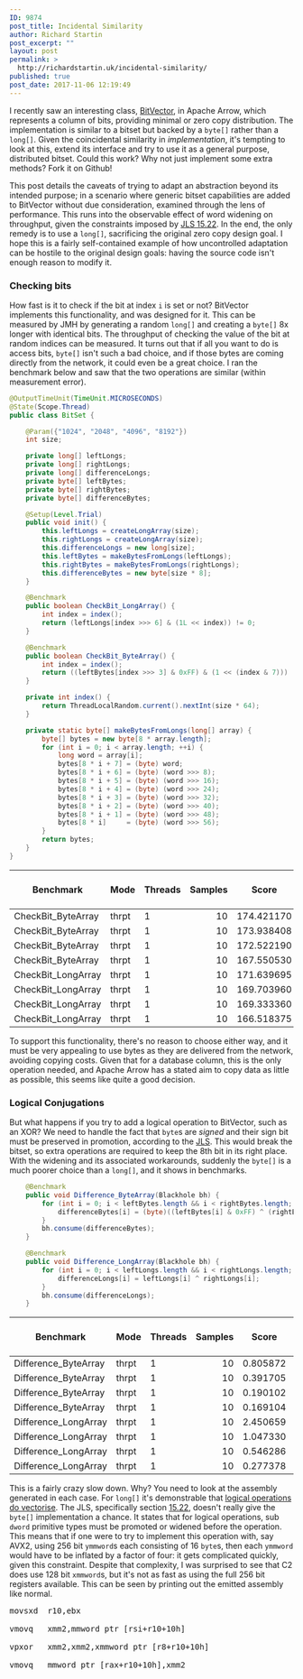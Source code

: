 ```yaml
---
ID: 9874
post_title: Incidental Similarity
author: Richard Startin
post_excerpt: ""
layout: post
permalink: >
  http://richardstartin.uk/incidental-similarity/
published: true
post_date: 2017-11-06 12:19:49
---
```

I recently saw an interesting class, <a href="https://github.com/apache/arrow/blob/master/java/vector/src/main/java/org/apache/arrow/vector/BitVector.java" rel="noopener" target="_blank">BitVector</a>, in Apache Arrow, which represents a column of bits, providing minimal or zero copy distribution. The implementation is similar to a bitset but backed by a `byte[]` rather than a `long[]`. Given the coincidental similarity in <em>implementation</em>, it's tempting to look at this, extend its interface and try to use it as a general purpose, distributed bitset. Could this work? Why not just implement some extra methods? Fork it on Github!

This post details the caveats of trying to adapt an abstraction beyond its intended purpose; in a scenario where generic bitset capabilities are added to BitVector without due consideration, examined through the lens of performance. This runs into the observable effect of word widening on throughput, given the constraints imposed by <a href="https://docs.oracle.com/javase/specs/jls/se8/html/jls-15.html#jls-15.22" rel="noopener" target="_blank">JLS 15.22</a>. In the end, the only remedy is to use a `long[]`, sacrificing the original zero copy design goal. I hope this is a fairly self-contained example of how uncontrolled adaptation can be hostile to the original design goals: having the source code isn't enough reason to modify it.

<h3>Checking bits</h3>

How fast is it to check if the bit at index `i` is set or not? BitVector implements this functionality, and was designed for it. This can be measured by JMH by generating a random `long[]` and creating a `byte[]` 8x longer with identical bits. The throughput of checking the value of the bit at random indices can be measured. It turns out that if all you want to do is access bits, `byte[]` isn't such a bad choice, and if those bytes are coming directly from the network, it could even be a great choice. I ran the benchmark below and saw that the two operations are similar (within measurement error).

```java
@OutputTimeUnit(TimeUnit.MICROSECONDS)
@State(Scope.Thread)
public class BitSet {

    @Param({"1024", "2048", "4096", "8192"})
    int size;

    private long[] leftLongs;
    private long[] rightLongs;
    private long[] differenceLongs;
    private byte[] leftBytes;
    private byte[] rightBytes;
    private byte[] differenceBytes;

    @Setup(Level.Trial)
    public void init() {
        this.leftLongs = createLongArray(size);
        this.rightLongs = createLongArray(size);
        this.differenceLongs = new long[size];
        this.leftBytes = makeBytesFromLongs(leftLongs);
        this.rightBytes = makeBytesFromLongs(rightLongs);
        this.differenceBytes = new byte[size * 8];
    }

    @Benchmark
    public boolean CheckBit_LongArray() {
        int index = index();
        return (leftLongs[index >>> 6] & (1L << index)) != 0;
    }

    @Benchmark
    public boolean CheckBit_ByteArray() {
        int index = index();
        return ((leftBytes[index >>> 3] & 0xFF) & (1 << (index & 7))) != 0;
    }

    private int index() {
        return ThreadLocalRandom.current().nextInt(size * 64);
    }

    private static byte[] makeBytesFromLongs(long[] array) {
        byte[] bytes = new byte[8 * array.length];
        for (int i = 0; i < array.length; ++i) {
            long word = array[i];
            bytes[8 * i + 7] = (byte) word;
            bytes[8 * i + 6] = (byte) (word >>> 8);
            bytes[8 * i + 5] = (byte) (word >>> 16);
            bytes[8 * i + 4] = (byte) (word >>> 24);
            bytes[8 * i + 3] = (byte) (word >>> 32);
            bytes[8 * i + 2] = (byte) (word >>> 40);
            bytes[8 * i + 1] = (byte) (word >>> 48);
            bytes[8 * i]     = (byte) (word >>> 56);
        }
        return bytes;
    }
}
```

<div class="table-holder">
<table class="table table-bordered table-hover table-condensed">
<thead><tr><th>Benchmark</th>
<th>Mode</th>
<th>Threads</th>
<th>Samples</th>
<th>Score</th>
<th>Score Error (99.9%)</th>
<th>Unit</th>
<th>Param: size</th>
</tr></thead>
<tbody><tr>
<td>CheckBit_ByteArray</td>
<td>thrpt</td>
<td>1</td>
<td align="right">10</td>
<td align="right">174.421170</td>
<td align="right">1.583275</td>
<td>ops/us</td>
<td align="right">1024</td>
</tr>
<tr>
<td>CheckBit_ByteArray</td>
<td>thrpt</td>
<td>1</td>
<td align="right">10</td>
<td align="right">173.938408</td>
<td align="right">1.445796</td>
<td>ops/us</td>
<td align="right">2048</td>
</tr>
<tr>
<td>CheckBit_ByteArray</td>
<td>thrpt</td>
<td>1</td>
<td align="right">10</td>
<td align="right">172.522190</td>
<td align="right">0.815596</td>
<td>ops/us</td>
<td align="right">4096</td>
</tr>
<tr>
<td>CheckBit_ByteArray</td>
<td>thrpt</td>
<td>1</td>
<td align="right">10</td>
<td align="right">167.550530</td>
<td align="right">1.677091</td>
<td>ops/us</td>
<td align="right">8192</td>
</tr>
<tr>
<td>CheckBit_LongArray</td>
<td>thrpt</td>
<td>1</td>
<td align="right">10</td>
<td align="right">171.639695</td>
<td align="right">0.934494</td>
<td>ops/us</td>
<td align="right">1024</td>
</tr>
<tr>
<td>CheckBit_LongArray</td>
<td>thrpt</td>
<td>1</td>
<td align="right">10</td>
<td align="right">169.703960</td>
<td align="right">2.427244</td>
<td>ops/us</td>
<td align="right">2048</td>
</tr>
<tr>
<td>CheckBit_LongArray</td>
<td>thrpt</td>
<td>1</td>
<td align="right">10</td>
<td align="right">169.333360</td>
<td align="right">1.649654</td>
<td>ops/us</td>
<td align="right">4096</td>
</tr>
<tr>
<td>CheckBit_LongArray</td>
<td>thrpt</td>
<td>1</td>
<td align="right">10</td>
<td align="right">166.518375</td>
<td align="right">0.815433</td>
<td>ops/us</td>
<td align="right">8192</td>
</tr>
</tbody></table>
</div>

To support this functionality, there's no reason to choose either way, and it must be very appealing to use bytes as they are delivered from the network, avoiding copying costs. Given that for a database column, this is the only operation needed, and Apache Arrow has a stated aim to copy data as little as possible, this seems like quite a good decision.

<h3>Logical Conjugations</h3>

But what happens if you try to add a logical operation to BitVector, such as an XOR? We need to handle the fact that `byte`s are <em>signed</em> and their sign bit must be preserved in promotion, according to the <a href="https://docs.oracle.com/javase/specs/jls/se8/html/jls-5.html#jls-5.1.2" rel="noopener" target="_blank">JLS</a>. This would break the bitset, so extra operations are required to keep the 8th bit in its right place. With the widening and its associated workarounds, suddenly the `byte[]` is a much poorer choice than a `long[]`, and it shows in benchmarks.

```java
    @Benchmark
    public void Difference_ByteArray(Blackhole bh) {
        for (int i = 0; i < leftBytes.length && i < rightBytes.length; ++i) {
            differenceBytes[i] = (byte)((leftBytes[i] & 0xFF) ^ (rightBytes[i] & 0xFF));
        }
        bh.consume(differenceBytes);
    }

    @Benchmark
    public void Difference_LongArray(Blackhole bh) {
        for (int i = 0; i < leftLongs.length && i < rightLongs.length; ++i) {
            differenceLongs[i] = leftLongs[i] ^ rightLongs[i];
        }
        bh.consume(differenceLongs);
    }
```

<div class="table-holder">
<table class="table table-bordered table-hover table-condensed">
<thead><tr><th>Benchmark</th>
<th>Mode</th>
<th>Threads</th>
<th>Samples</th>
<th>Score</th>
<th>Score Error (99.9%)</th>
<th>Unit</th>
<th>Param: size</th>
</tr></thead>
<tbody><tr>
<td>Difference_ByteArray</td>
<td>thrpt</td>
<td>1</td>
<td align="right">10</td>
<td align="right">0.805872</td>
<td align="right">0.038644</td>
<td>ops/us</td>
<td align="right">1024</td>
</tr>
<tr>
<td>Difference_ByteArray</td>
<td>thrpt</td>
<td>1</td>
<td align="right">10</td>
<td align="right">0.391705</td>
<td align="right">0.017453</td>
<td>ops/us</td>
<td align="right">2048</td>
</tr>
<tr>
<td>Difference_ByteArray</td>
<td>thrpt</td>
<td>1</td>
<td align="right">10</td>
<td align="right">0.190102</td>
<td align="right">0.008580</td>
<td>ops/us</td>
<td align="right">4096</td>
</tr>
<tr>
<td>Difference_ByteArray</td>
<td>thrpt</td>
<td>1</td>
<td align="right">10</td>
<td align="right">0.169104</td>
<td align="right">0.015086</td>
<td>ops/us</td>
<td align="right">8192</td>
</tr>
<tr>
<td>Difference_LongArray</td>
<td>thrpt</td>
<td>1</td>
<td align="right">10</td>
<td align="right">2.450659</td>
<td align="right">0.094590</td>
<td>ops/us</td>
<td align="right">1024</td>
</tr>
<tr>
<td>Difference_LongArray</td>
<td>thrpt</td>
<td>1</td>
<td align="right">10</td>
<td align="right">1.047330</td>
<td align="right">0.016898</td>
<td>ops/us</td>
<td align="right">2048</td>
</tr>
<tr>
<td>Difference_LongArray</td>
<td>thrpt</td>
<td>1</td>
<td align="right">10</td>
<td align="right">0.546286</td>
<td align="right">0.014211</td>
<td>ops/us</td>
<td align="right">4096</td>
</tr>
<tr>
<td>Difference_LongArray</td>
<td>thrpt</td>
<td>1</td>
<td align="right">10</td>
<td align="right">0.277378</td>
<td align="right">0.015663</td>
<td>ops/us</td>
<td align="right">8192</td>
</tr>
</tbody></table>
</div>

This is a fairly crazy slow down. Why? You need to look at the assembly generated in each case. For `long[]` it's demonstrable that <a href="http://richardstartin.uk/vectorised-logical-operations-in-java-9/" rel="noopener" target="_blank">logical operations do vectorise</a>. The JLS, specifically section <a href="https://docs.oracle.com/javase/specs/jls/se8/html/jls-15.html#jls-15.22" rel="noopener" target="_blank">15.22</a>, doesn't really give the `byte[]` implementation a chance. It states that for logical operations, sub `dword` primitive types must be promoted or widened before the operation. This means that if one were to try to implement this operation with, say AVX2, using 256 bit `ymmword`s each consisting of 16 `byte`s, then each `ymmword` would have to be inflated by a factor of four: it gets complicated quickly, given this constraint.  Despite that complexity, I was surprised to see that C2 does use 128 bit `xmmword`s, but it's not as fast as using the full 256 bit registers available. This can be seen by printing out the emitted assembly like normal.

<pre>
movsxd  r10,ebx     

vmovq   xmm2,mmword ptr [rsi+r10+10h]

vpxor   xmm2,xmm2,xmmword ptr [r8+r10+10h]

vmovq   mmword ptr [rax+r10+10h],xmm2
</pre>